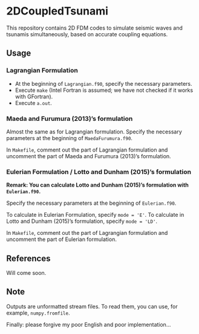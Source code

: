# 2DCoupledTsunami

This repository contains 2D FDM codes to simulate seismic waves and tsunamis simultaneously, based on accurate coupling equations.



## Usage
### Lagrangian Formulation

- At the beginning of `Lagrangian.f90`, specify the necessary parameters.
- Execute `make` (Intel Fortran is assumed; we have not checked if it works with GFortran).
- Execute `a.out`.


### Maeda and Furumura (2013)’s formulation

Almost the same as for Lagrangian formulation.
Specify the necessary parameters at the beginning of `MaedaFurumura.f90`.

In `Makefile`, comment out the part of Lagrangian formulation and uncomment the part of Maeda and Furumura (2013)’s formulation.

### Eulerian Formulation / Lotto and Dunham (2015)’s formulation 

**Remark: You can calculate Lotto and Dunham (2015)’s formulation with `Eulerian.f90`.**


Specify the necessary parameters at the beginning of `Eulerian.f90`.

To calculate in Eulerian Formulation, specify `mode = 'E'`.
To calculate in Lotto and Dunham (2015)’s formulation, specify `mode = 'LD'`.

In `Makefile`, comment out the part of Lagrangian formulation and uncomment the part of Eulerian formulation.


## References 
Will come soon.


## Note

Outputs are unformatted stream files.
To read them, you can use, for example, `numpy.fromfile`.



Finally: please forgive my poor English and poor implementation...
